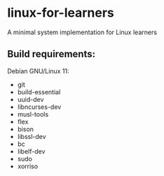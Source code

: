 # linux-for-learners
A minimal system implementation for Linux learners

## Build requirements:

Debian GNU/Linux 11:

- git
- build-essential
- uuid-dev
- libncurses-dev
- musl-tools
- flex
- bison
- libssl-dev
- bc
- libelf-dev
- sudo
- xorriso

